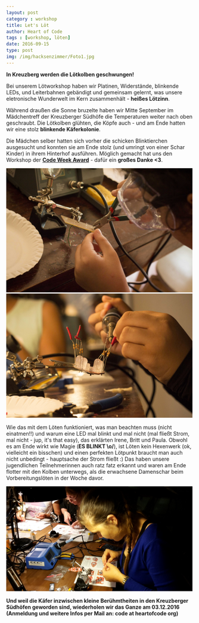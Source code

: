 ```yaml
---
layout: post
category : workshop
title: Let's Löt
author: Heart of Code
tags : [workshop, löten]
date: 2016-09-15
type: post
img: /img/hacksenzimmer/Foto1.jpg
---
```


**In Kreuzberg werden die Lötkolben geschwungen!**

Bei unserem Lötworkshop haben wir Platinen, Widerstände, blinkende LEDs, und Leiterbahnen gebändigt und gemeinsam gelernt, was unsere eletronische Wunderwelt im Kern zusammenhält - **heißes Lötzinn**.

Während draußen die Sonne bruzelte haben wir Mitte September im Mädchentreff der Kreuzberger Südhöfe die Temperaturen weiter nach oben geschraubt. Die Lötkolben glühten, die Köpfe auch - und am Ende hatten wir eine stolz **blinkende Käferkolonie**.  


Die Mädchen selber hatten sich vorher die schicken Blinktierchen ausgesucht und konnten sie am Ende stolz (und umringt von einer Schar Kinder) in ihrem Hinterhof ausführen. Möglich gemacht hat uns den Workshop der **[Code Week Award][1]** - dafür ein **großes Danke <3**.

 <img src="/img/hacksenzimmer/Foto2.jpg" width="500"/>  <img src="/img/hacksenzimmer/Foto3.jpg" width="500"/> 

Wie das mit dem Löten funktioniert, was man beachten muss (nicht einatmen!!) und warum eine LED mal blinkt und mal nicht (mal fließt Strom, mal nicht - jup, it's that easy), das erklärten Irene, Britt und Paula. Obwohl es am Ende wirkt wie Magie (**ES BLINKT \o/**), ist Löten kein Hexenwerk (ok, vielleicht ein bisschen) und einen perfekten Lötpunkt braucht man auch nicht unbedingt - hauptsache der Strom fließt :) Das haben unsere jugendlichen Teilnehmerinnen auch ratz fatz erkannt und waren am Ende flotter mit den Kolben unterwegs, als die erwachsene Damenschar beim Vorbereitungslöten in der Woche davor.

<img src="/img/hacksenzimmer/Foto4.jpg" width="500"/> 

**Und weil die Käfer inzwischen kleine Berühmtheiten in den Kreuzberger Südhöfen geworden sind, wiederholen wir das Ganze am 03.12.2016 (Anmeldung und weitere Infos per Mail an: code at heartofcode org)** 
 
  [1]: http://award.codeweek.de/events/hacksenzimmer01/
